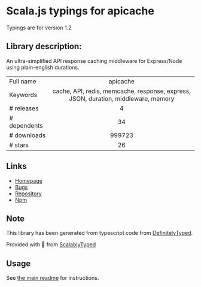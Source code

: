 
# Scala.js typings for apicache

Typings are for version 1.2

## Library description:
An ultra-simplified API response caching middleware for Express/Node using plain-english durations.

|                    |                 |
| ------------------ | :-------------: |
| Full name          | apicache |
| Keywords           | cache, API, redis, memcache, response, express, JSON, duration, middleware, memory |
| # releases         | 4 |
| # dependents       | 34 |
| # downloads        | 999723 |
| # stars            | 26 |

## Links
- [Homepage](https://github.com/kwhitley/apicache#readme)
- [Bugs](https://github.com/kwhitley/apicache/issues)
- [Repository](https://github.com/kwhitley/apicache)
- [Npm](https://www.npmjs.com/package/apicache)
    


## Note
This library has been generated from typescript code from [DefinitelyTyped](https://definitelytyped.org).

Provided with :purple_heart: from [ScalablyTyped](https://github.com/oyvindberg/ScalablyTyped)

## Usage
See [the main readme](../../readme.md) for instructions.


